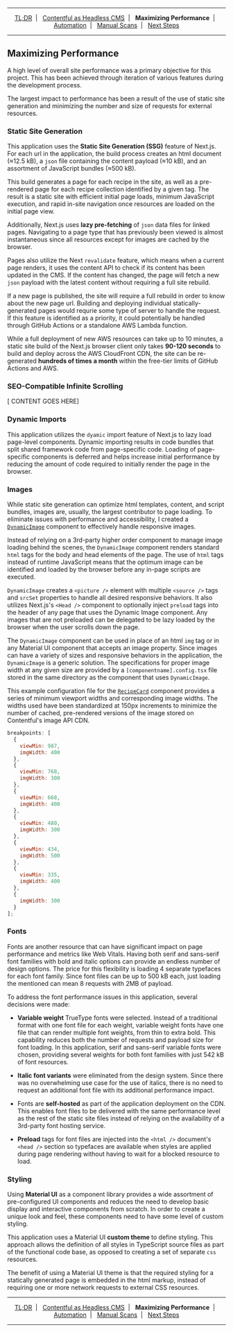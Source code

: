 <!--  -->

---

<p align="center">
  <a href="../README.md">TL;DR</a>&nbsp;&nbsp;|&nbsp;&nbsp;
  <a href="contentful.md">Contentful as Headless CMS</a>&nbsp;&nbsp;|&nbsp;&nbsp;
  <strong>Maximizing Performance</strong>&nbsp;&nbsp;|&nbsp;&nbsp;
  <a href="automation.md">Automation</a>&nbsp;&nbsp;|&nbsp;&nbsp;
  <a href="manual-scans.md">Manual Scans</a>&nbsp;&nbsp;|&nbsp;&nbsp;
  <a href="next-steps.md">Next Steps</a>
</p>

---

## Maximizing Performance

A high level of overall site performance was a primary objective for this project. This has been achieved through iteration of various features during the development process.

The largest impact to performance has been a result of the use of static site generation and minimizing the number and size of requests for external resources.

### Static Site Generation

This application uses the **Static Site Generation (SSG)** feature of Next.js. For each url in the application, the build process creates an html document (≈12.5 kB), a `json` file containing the content payload (≈10 kB), and an assortment of JavaScript bundles (≈500 kB).

This build generates a page for each recipe in the site, as well as a pre-rendered page for each recipe collection identified by a given tag. The result is a static site with efficient initial page loads, minimum JavaScript execution, and rapid in-site navigation once resources are loaded on the initial page view.

Additionally, Next.js uses **lazy pre-fetching** of `json` data files for linked pages. Navigating to a page type that has previously been viewed is almost instantaneous since all resources except for images are cached by the browser.

Pages also utilize the Next `revalidate` feature, which means when a current page renders, it uses the content API to check if its content has been updated in the CMS. If the content has changed, the page will fetch a new `json` payload with the latest content without requiring a full site rebuild.

If a new page is published, the site will require a full rebuild in order to know about the new page url. Building and deploying individual statically-generated pages would requrie some type of server to handle the request. If this feature is identified as a priority, it could potentially be handled through GitHub Actions or a standalone AWS Lambda function.

While a full deployment of new AWS resources can take up to 10 minutes, a static site build of the Next.js browser client only takes **90-120 seconds** to build and deploy across the AWS CloudFront CDN, the site can be re-generated **hundreds of times a month** within the free-tier limits of GitHub Actions and AWS.

### SEO-Compatible Infinite Scrolling

[ CONTENT GOES HERE]

### Dynamic Imports

This application utilizes the `dyamic` import feature of Next.js to lazy load page-level components. Dynamic importing results in code bundles that split shared framework code from page-specific code. Loading of page-specific components is deferred and helps increase initial performance by reducing the amount of code required to initially render the page in the browser.

### Images

While static site generation can optimize html templates, content, and script bundles, images are, usually, the largest contributor to page loading. To eliminate issues with performance and accessibility, I created a [`DynamicImage`](src/components/Image/DynamicImage/) component to effectively handle responsive images.

Instead of relying on a 3rd-party higher order component to manage image loading behind the scenes, the `DynamicImage` component renders standard `html` tags for the body and head elements of the page. The use of `html` tags instead of runtime JavaScript means that the optimum image can be identified and loaded by the browser before any in-page scripts are executed.

`DynamicImage` creates a `<picture />` element with multiple `<source />` tags and `srcSet` properties to handle all desired responsive behaviors. It also utilizes Next.js's `<Head />` component to optionally inject `preload` tags into the header of any page that uses the Dynamic Image component. Any images that are not preloaded can be delegated to be lazy loaded by the browser when the user scrolls down the page.

The `DynamicImage` component can be used in place of an html `img` tag or in any Material UI component that accepts an image property. Since images can have a variety of sizes and responsive behaviors in the application, the `DynamicImage` is a generic solution. The specifications for proper image width at any given size are provided by a `[componentname].config.tsx` file stored in the same directory as the component that uses `DynamicImage`.

This example configuration file for the [`RecipeCard`](src/components/RecipeCard/) component provides a series of minimum viewport widths and corresponding image widths. The widths used have been standardized at 150px increments to minimize the number of cached, pre-rendered versions of the image stored on Contentful's image API CDN.

```javascript
breakpoints: [
  {
    viewMin: 987,
    imgWidth: 400
  },
  {
    viewMin: 768,
    imgWidth: 300
  },
  {
    viewMin: 668,
    imgWidth: 400
  },
  {
    viewMin: 480,
    imgWidth: 300
  },
  {
    viewMin: 434,
    imgWidth: 500
  },
  {
    viewMin: 335,
    imgWidth: 400
  },
  {
    imgWidth: 300
  }
];
```

### Fonts

Fonts are another resource that can have significant impact on page performance and metrics like Web Vitals. Having both serif and sans-serif font families with bold and italic options can provide an endless number of design options. The price for this flexibility is loading 4 separate typefaces for each font family. Since font files can be up to 500 kB each, just loading the mentioned can mean 8 requests with 2MB of payload.

To address the font performance issues in this application, several decisions were made:

- **Variable weight** TrueType fonts were selected. Instead of a traditional format with one font file for each weight, variable weight fonts have one file that can render multiple font weights, from thin to extra bold. This capability reduces both the number of requests and payload size for font loading. In this application, serif and sans-serif variable fonts were chosen, providing several weights for both font families with just 542 kB of font resources.

- **Italic font variants** were eliminated from the design system. Since there was no overwhelming use case for the use of italics, there is no need to request an additional font file with its additional performance impact.

- Fonts are **self-hosted** as part of the application deployment on the CDN. This enables font files to be delivered with the same performance level as the rest of the static site files instead of relying on the availability of a 3rd-party font hosting service.

- **Preload** tags for font files are injected into the `<html />` document's `<head />` section so typefaces are available when styles are applied during page rendering without having to wait for a blocked resource to load.

### Styling

Using **Material UI** as a component library provides a wide assortment of pre-configured UI components and reduces the need to develop basic display and interactive components from scratch. In order to create a unique look and feel, these components need to have some level of custom styling.

This application uses a Material UI **custom theme** to define styling. This approach allows the definition of all styles in TypeScript source files as part of the functional code base, as opposed to creating a set of separate `css` resources.

The benefit of using a Material UI theme is that the required styling for a statically generated page is embedded in the html markup, instead of requiring one or more network requests to external CSS resources.

---

<p align="center">
  <a href="../README.md">TL;DR</a>&nbsp;&nbsp;|&nbsp;&nbsp;
  <a href="contentful.md">Contentful as Headless CMS</a>&nbsp;&nbsp;|&nbsp;&nbsp;
  <strong>Maximizing Performance</strong>&nbsp;&nbsp;|&nbsp;&nbsp;
  <a href="automation.md">Automation</a>&nbsp;&nbsp;|&nbsp;&nbsp;
  <a href="manual-scans.md">Manual Scans</a>&nbsp;&nbsp;|&nbsp;&nbsp;
  <a href="next-steps.md">Next Steps</a>
</p>

---

